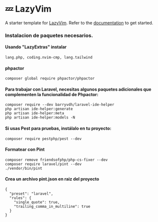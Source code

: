 # 💤 LazyVim

A starter template for [LazyVim](https://github.com/LazyVim/LazyVim).
Refer to the [documentation](https://lazyvim.github.io/installation) to get started.

### Instalacion de paquetes necesarios.

#### Usando "LazyExtras" instalar
```
lang.php, coding.nvim-cmp, lang.tailwind
```
#### phpactor
```
composer global require phpactor/phpactor
```

#### Para trabajar con Laravel, necesitas algunos paquetes adicionales que complementen la funcionalidad de Phpactor:
```
composer require --dev barryvdh/laravel-ide-helper
php artisan ide-helper:generate
php artisan ide-helper:meta
php artisan ide-helper:models -N
```

#### Si usas Pest para pruebas, instálalo en tu proyecto:
```
composer require pestphp/pest --dev
```
#### Formatear con Pint
```
composer remove friendsofphp/php-cs-fixer --dev
composer require laravel/pint --dev
./vendor/bin/pint
```

#### Crea un archivo pint.json en raiz del proyecto
```
{
  "preset": "laravel",
  "rules": {
    "single_quote": true,
    "trailing_comma_in_multiline": true
  }
}
```
